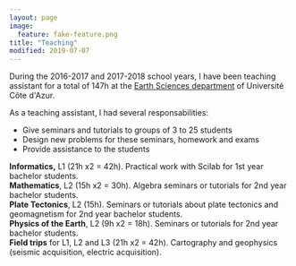 ```yaml
---
layout: page
image:
  feature: fake-feature.png
title: "Teaching"
modified: 2019-07-07
---
```

During the 2016-2017 and 2017-2018 school years, I have been teaching assistant for a total of 147h at the [Earth Sciences department](https://st-unice.oca.eu/?lang=fr) of Université Côte d'Azur.

As a teaching assistant, I had several responsabilities:  
- Give seminars and tutorials to groups of 3 to 25 students
- Design new problems for these seminars, homework and exams
- Provide assistance to the students

**Informatics,** L1 (21h x2 = 42h). Practical work with Scilab for 1st year bachelor students.  
**Mathematics**, L2 (15h x2 = 30h). Algebra seminars or tutorials for 2nd year bachelor students.  
**Plate Tectonics**, L2 (15h). Seminars or tutorials about plate tectonics and geomagnetism for 2nd year bachelor students.  
**Physics of the Earth**, L2 (9h x2 = 18h). Seminars or tutorials for 2nd year bachelor students.  
**Field trips** for L1, L2 and L3 (21h x2 = 42h). Cartography and geophysics (seismic acquisition, electric acquisition).